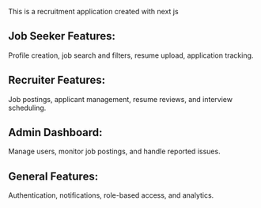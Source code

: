This is a recruitment application created with next js

## Job Seeker Features:

Profile creation, job search and filters, resume upload, application tracking.

## Recruiter Features:

Job postings, applicant management, resume reviews, and interview scheduling.

## Admin Dashboard:

Manage users, monitor job postings, and handle reported issues.

## General Features:

Authentication, notifications, role-based access, and analytics.

